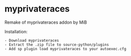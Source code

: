 # myprivateraces

Remake of myprivateraces addon by MiB

Installation:
    
    - Download myprivateraces
    - Extract the .zip file to source-python/plugins
    - Add sp plugin load myprivateraces to your autoexec.cfg
    
    
